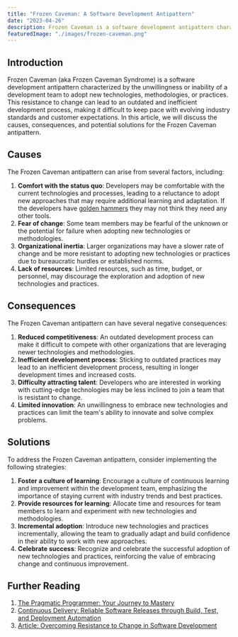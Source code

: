 ```yaml
---
title: "Frozen Caveman: A Software Development Antipattern"
date: "2023-04-26"
description: Frozen Caveman is a software development antipattern characterized by the unwillingness or inability of a development team to adopt new technologies, methodologies, or practices.
featuredImage: "./images/frozen-caveman.png"
---
```


## Introduction

Frozen Caveman (aka Frozen Caveman Syndrome) is a software development antipattern characterized by the unwillingness or inability of a development team to adopt new technologies, methodologies, or practices. This resistance to change can lead to an outdated and inefficient development process, making it difficult to keep pace with evolving industry standards and customer expectations. In this article, we will discuss the causes, consequences, and potential solutions for the Frozen Caveman antipattern.

## Causes

The Frozen Caveman antipattern can arise from several factors, including:

1. **Comfort with the status quo**: Developers may be comfortable with the current technologies and processes, leading to a reluctance to adopt new approaches that may require additional learning and adaptation. If the developers have [golden hammers](golden-hammer) they may not think they need any other tools.
2. **Fear of change**: Some team members may be fearful of the unknown or the potential for failure when adopting new technologies or methodologies.
3. **Organizational inertia**: Larger organizations may have a slower rate of change and be more resistant to adopting new technologies or practices due to bureaucratic hurdles or established norms.
4. **Lack of resources**: Limited resources, such as time, budget, or personnel, may discourage the exploration and adoption of new technologies and practices.

## Consequences

The Frozen Caveman antipattern can have several negative consequences:

1. **Reduced competitiveness**: An outdated development process can make it difficult to compete with other organizations that are leveraging newer technologies and methodologies.
2. **Inefficient development process**: Sticking to outdated practices may lead to an inefficient development process, resulting in longer development times and increased costs.
3. **Difficulty attracting talent**: Developers who are interested in working with cutting-edge technologies may be less inclined to join a team that is resistant to change.
4. **Limited innovation**: An unwillingness to embrace new technologies and practices can limit the team's ability to innovate and solve complex problems.

## Solutions

To address the Frozen Caveman antipattern, consider implementing the following strategies:

1. **Foster a culture of learning**: Encourage a culture of continuous learning and improvement within the development team, emphasizing the importance of staying current with industry trends and best practices.
2. **Provide resources for learning**: Allocate time and resources for team members to learn and experiment with new technologies and methodologies.
3. **Incremental adoption**: Introduce new technologies and practices incrementally, allowing the team to gradually adapt and build confidence in their ability to work with new approaches.
4. **Celebrate success**: Recognize and celebrate the successful adoption of new technologies and practices, reinforcing the value of embracing change and continuous improvement.

## Further Reading

1. [The Pragmatic Programmer: Your Journey to Mastery](https://amzn.to/3V6VfWF)
2. [Continuous Delivery: Reliable Software Releases through Build, Test, and Deployment Automation](https://amzn.to/41HFmbs)
3. [Article: Overcoming Resistance to Change in Software Development](https://www.techwell.com/techwell-insights/2018/09/overcoming-resistance-change-software-development)
